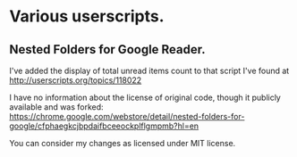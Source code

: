 Various userscripts.
=====

Nested Folders for Google Reader.
---
I've added the display of total unread items count to that script I've found at
http://userscripts.org/topics/118022

I have no information about the license of original code, though it publicly
available and was forked:
https://chrome.google.com/webstore/detail/nested-folders-for-google/cfphaegkcjbpdaifbceeockplflgmpmb?hl=en

You can consider my changes as licensed under MIT license.
